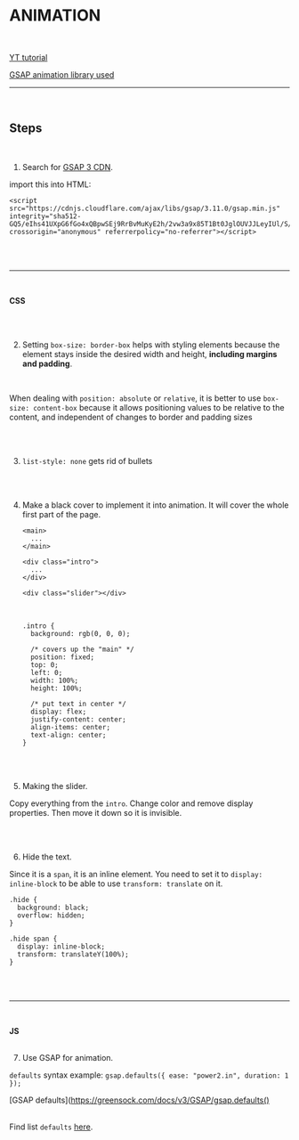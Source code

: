 # ANIMATION

<br>

[YT tutorial](https://www.youtube.com/watch?v=sN93DRYkCO8&list=PLmGRn_VnTuAxIHKjfgoOEOIk72PeZdbaB&index=129)
<br>

[GSAP animation library used](https://greensock.com/gsap/)
<br>

<hr />
<br>

## Steps

<br>

1. Search for [GSAP 3 CDN](https://cdnjs.com/libraries/gsap).

import this into HTML:
<br>

    <script src="https://cdnjs.cloudflare.com/ajax/libs/gsap/3.11.0/gsap.min.js" integrity="sha512-GQ5/eIhs41UXpG6fGo4xQBpwSEj9RrBvMuKyE2h/2vw3a9x85T1Bt0JglOUVJJLeyIUl/S/kCdDXlE/n7zCjIg==" crossorigin="anonymous" referrerpolicy="no-referrer"></script>

<br><br>

<hr />

<br>

**CSS**

<br><br>

2. Setting `box-size: border-box` helps with styling elements because the element stays inside the desired width and height, **including margins and padding**.

<br>

When dealing with `position: absolute` or `relative`, it is better to use `box-size: content-box` because it allows positioning values to be relative to the content, and independent of changes to border and padding sizes

<br><br>

3. `list-style: none` gets rid of bullets

<br><br>

4.  Make a black cover to implement it into animation. It will cover the whole first part of the page.
    <br>

        <main>
          ...
        </main>

        <div class="intro">
          ...
        </div>

        <div class="slider"></div>

    <br>

        .intro {
          background: rgb(0, 0, 0);

          /* covers up the "main" */
          position: fixed;
          top: 0;
          left: 0;
          width: 100%;
          height: 100%;

          /* put text in center */
          display: flex;
          justify-content: center;
          align-items: center;
          text-align: center;
        }

    <br><br>

5.  Making the slider.
    <br>

Copy everything from the `intro`. Change color and remove display properties. Then move it down so it is invisible.

<br><br>

6. Hide the text.
   <br>

Since it is a `span`, it is an inline element. You need to set it to `display: inline-block` to be able to use `transform: translate` on it.
<br>

    .hide {
      background: black;
      overflow: hidden;
    }

    .hide span {
      display: inline-block;
      transform: translateY(100%);
    }

<br><br>

<hr />
<br>

**JS**
<br><br>

7. Use GSAP for animation.
   <br>

`defaults` syntax example: `gsap.defaults({ ease: "power2.in", duration: 1 });`
<br>

[GSAP defaults](https://greensock.com/docs/v3/GSAP/gsap.defaults()
<br><br>

Find list `defaults` [here](https://greensock.com/docs/v3/Eases#:~:text=GSAP%20uses%20a%20default%20ease%20of%20%22power1.).
<br><br>

